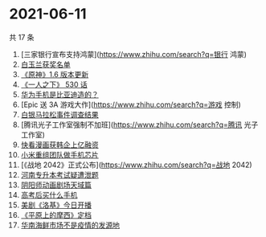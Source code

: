 # 2021-06-11

共 17 条

<!-- BEGIN -->
<!-- 最后更新时间 Fri Jun 11 2021 18:06:26 GMT+0800 (China Standard Time) -->

1. [三家银行宣布支持鸿蒙](https://www.zhihu.com/search?q=银行 鸿蒙)
2. [白玉兰获奖名单](https://www.zhihu.com/search?q=白玉兰)
3. [《原神》1.6 版本更新](https://www.zhihu.com/search?q=原神)
4. [《一人之下》 530 话](https://www.zhihu.com/search?q=一人之下)
5. [华为手机是比亚迪造的？](https://www.zhihu.com/search?q=华为手机)
6. [Epic 送 3A 游戏大作](https://www.zhihu.com/search?q=游戏 控制)
7. [白银马拉松事件调查结果](https://www.zhihu.com/search?q=甘肃白银马拉松)
8. [腾讯光子工作室强制不加班](https://www.zhihu.com/search?q=腾讯 光子工作室)
9. [快看漫画获韩企上亿融资](https://www.zhihu.com/search?q=快看漫画)
10. [小米重组团队做手机芯片](https://www.zhihu.com/search?q=小米公司)
11. [《战地 2042》正式公布](https://www.zhihu.com/search?q=战地 2042)
12. [河南专升本考试疑遭泄题](https://www.zhihu.com/search?q=河南专升本)
13. [阴阳师动画剧场天域篇](https://www.zhihu.com/search?q=阴阳师)
14. [高考后买什么手机](https://www.zhihu.com/search?q=高考后手机)
15. [美剧《洛基》今日开播](https://www.zhihu.com/search?q=洛基)
16. [《平原上的摩西》定档](https://www.zhihu.com/search?q=平原上的摩西)
17. [华南海鲜市场不是疫情的发源地](https://www.zhihu.com/search?q=华南海鲜市场)

<!-- END -->
